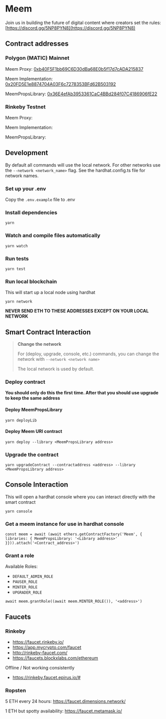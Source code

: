 # Meem

Join us in building the future of digital content where creators set the rules: [https://discord.gg/5NP8PYN8](https://discord.gg/5NP8PYN8)

## Contract addresses

### Polygon (MATIC) Mainnet

Meem Proxy: [0xb40F5F1bb69C6D30dBa68E0b5f17d7cADA215837](https://rinkeby.etherscan.io/address/0xb40F5F1bb69C6D30dBa68E0b5f17d7cADA215837)

Meem Implementation: [0x20FD5E1e8874704A03F6c7278353BFd62B503192](https://rinkeby.etherscan.io/address/0x20FD5E1e8874704A03F6c7278353BFd62B503192)

MeemPropsLibrary: [0x36E4efAb3953361CaC4BBd284f07C4186906fE22](https://rinkeby.etherscan.io/address/0x36E4efAb3953361CaC4BBd284f07C4186906fE22)


### Rinkeby Testnet

Meem Proxy: [](https://rinkeby.etherscan.io/address/)

Meem Implementation: [](https://rinkeby.etherscan.io/address/)

MeemPropsLibrary: [](https://rinkeby.etherscan.io/address/)

## Development

By default all commands will use the local network. For other networks use the ```--network <network_name>``` flag. See the hardhat.config.ts file for network names.

### Set up your .env

Copy the `.env.example` file to .env

### Install dependencies

```yarn```

### Watch and compile files automatically

```yarn watch```

### Run tests

```yarn test```

### Run local blockchain

This will start up a local node using hardhat

```yarn network```

**NEVER SEND ETH TO THESE ADDRESSES EXCEPT ON YOUR LOCAL NETWORK**

## Smart Contract Interaction

> **Change the network**
>
> For (deploy, upgrade, console, etc.) commands, you can change the network with `--network <network name>`
>
> The local network is used by default.

### Deploy contract

**You should only do this the first time. After that you should use upgrade to keep the same address**

#### Deploy MeemPropsLibrary

```yarn deployLib```

#### Deploy Meem URI contract

```yarn deploy --library <MeemPropsLibrary address>```

### Upgrade the contract

```yarn upgradeContract --contractaddress <address> --library <MeemPropsLibrary address>```

## Console Interaction

This will open a hardhat console where you can interact directly with the smart contract

```yarn console```

### Get a meem instance for use in hardhat console

```
const meem = await (await ethers.getContractFactory('Meem', { libraries: { MeemPropsLibrary: '<Library address>' }})).attach('<Contract_address>')
```

### Grant a role

Available Roles:

* `DEFAULT_ADMIN_ROLE`
* `PAUSER_ROLE`
* `MINTER_ROLE`
* `UPGRADER_ROLE`

```
await meem.grantRole((await meem.MINTER_ROLE()), '<address>')
```

## Faucets

### Rinkeby

* https://faucet.rinkeby.io/
* https://app.mycrypto.com/faucet
* http://rinkeby-faucet.com/
* https://faucets.blockxlabs.com/ethereum

Offline / Not working consistently
* https://rinkeby.faucet.epirus.io/#


### Ropsten

5 ETH every 24 hours: https://faucet.dimensions.network/

1 ETH but spotty availability: https://faucet.metamask.io/